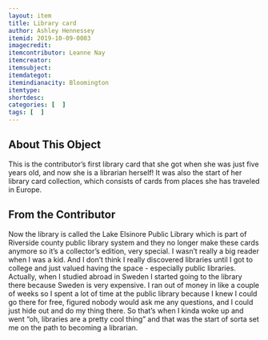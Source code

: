 ```yaml
---
layout: item
title: Library card
author: Ashley Hennessey
itemid: 2019-10-09-0003
imagecredit: 
itemcontributor: Leanne Nay
itemcreator: 
itemsubject: 
itemdategot: 
itemindianacity: Bloomington
itemtype: 
shortdesc: 
categories: [  ]
tags: [  ]
---
```

## About This Object

This is the contributor’s first library card that she got when she was just five years old, and now she is a librarian herself! It was also the start of her library card collection, which consists of cards from places she has traveled in Europe. 

## From the Contributor

<p class=blockquote style=’font-size:115%;’>Now the library is called the Lake Elsinore Public Library which is part of Riverside county public library system and they no longer make these cards anymore so it’s a collector’s edition, very special. I wasn’t really a big reader when I was a kid. And I don’t think I really discovered libraries until I got to college and just valued having the space - especially public libraries. Actually, when I studied abroad in Sweden I started going to the library there because Sweden is very expensive. I ran out of money in like a couple of weeks so I spent a lot of time at the public library because I knew I could go there for free, figured nobody would ask me any questions, and I could just hide out and do my thing there. So that’s when I kinda woke up and went “oh, libraries are a pretty cool thing” and that was the start of sorta set me on the path to becoming a librarian. </p>
